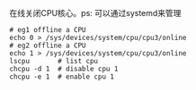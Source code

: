 在线关闭CPU核心。ps: 可以通过systemd来管理
```
# eg1 offline a CPU
echo 0 > /sys/devices/system/cpu/cpu3/online
# eg2 offline a CPU
echo 1 > /sys/devices/system/cpu/cpu3/online
lscpu		# list cpu
chcpu -d 1	# disable cpu 1
chcpu -e 1	# enable cpu 1

```